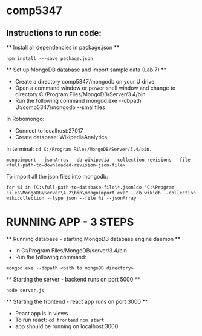 # comp5347

## Instructions to run code:

** Install all dependencies in package.json **

```npm install ---save package.json```

** Set up MongoDB database and import sample data (Lab 7) **

* Create a directory comp5347/mongodb on your U drive.
* Open a command window or power shell window and change to directory C:/Program Files/MongoDB/Server/3.4/bin
* Run the following command mongod.exe --dbpath U:/comp5347/mongodb --smallfiles

In Robomongo:
* Connect to localhost:27017
* Create database: WikipediaAnalytics

In terminal:
```cd C:/Program Files/MongoDB/Server/3.4/bin.```

```mongoimport --jsonArray --db wikipedia --collection revisions --file <full-path-to-downloaded-revision-json-file>```


To import all the json files into mongodb:

```for %i in (C:\full-path-to-database-file\*.json)do "C:\Program Files\MongoDB\Server\4.2\bin\mongoimport.exe" --db wikidb --collection wikicollection --type json --file %i --jsonArray```

# RUNNING APP - 3 STEPS #

** Running database - starting MongoDB database engine daemon **

* In C:/Program Files/MongoDB/server/3.4/bin 
* Run the following command:

``` mongod.exe --dbpath <path to mongoDB directory> ```

** Starting the server - backend runs on port 5000 ** 

``` node server.js ```

** Starting the frontend - react app runs on port 3000 **

* React app is in views
* To run react:
``` cd frontend ```
``` npm start ```
* app should be running on localhost:3000
